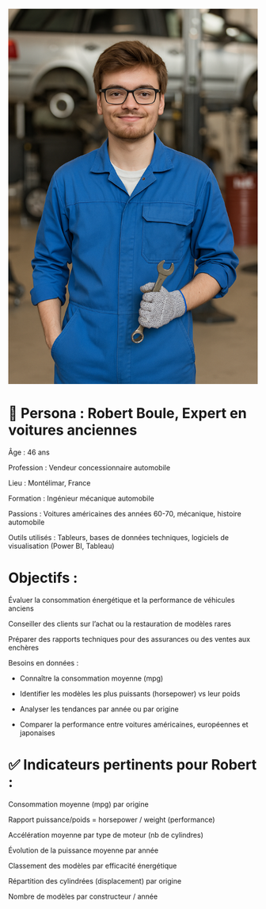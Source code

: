 ![Robert boule](image.png)

# 👤 Persona : Robert Boule, Expert en voitures anciennes
Âge : 46 ans

Profession : Vendeur concessionnaire automobile

Lieu : Montélimar, France

Formation : Ingénieur mécanique automobile

Passions : Voitures américaines des années 60-70, mécanique, histoire automobile

Outils utilisés : Tableurs, bases de données techniques, logiciels de visualisation (Power BI, Tableau)

# Objectifs :

Évaluer la consommation énergétique et la performance de véhicules anciens

Conseiller des clients sur l’achat ou la restauration de modèles rares

Préparer des rapports techniques pour des assurances ou des ventes aux enchères

Besoins en données :

- Connaître la consommation moyenne (mpg)

- Identifier les modèles les plus puissants (horsepower) vs leur poids

- Analyser les tendances par année ou par origine

- Comparer la performance entre voitures américaines, européennes et japonaises

# ✅ Indicateurs pertinents pour Robert :
Consommation moyenne (mpg) par origine

Rapport puissance/poids = horsepower / weight (performance)

Accélération moyenne par type de moteur (nb de cylindres)

Évolution de la puissance moyenne par année

Classement des modèles par efficacité énergétique

Répartition des cylindrées (displacement) par origine

Nombre de modèles par constructeur / année